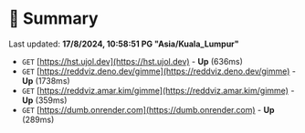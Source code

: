 # 📖 Summary
Last updated: **17/8/2024, 10:58:51 PG "Asia/Kuala_Lumpur"**

- `GET` [https://hst.ujol.dev](https://hst.ujol.dev) - **Up** (636ms)
- `GET` [https://reddviz.deno.dev/gimme](https://reddviz.deno.dev/gimme) - **Up** (1738ms)
- `GET` [https://reddviz.amar.kim/gimme](https://reddviz.amar.kim/gimme) - **Up** (359ms)
- `GET` [https://dumb.onrender.com](https://dumb.onrender.com) - **Up** (289ms)
